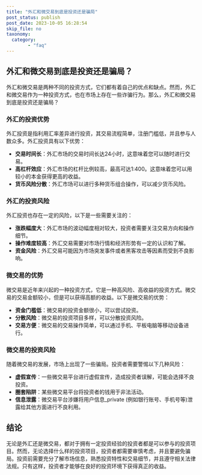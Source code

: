```yaml
---
title: "外汇和微交易到底是投资还是骗局"
post_status: publish
post_date: 2023-10-05 16:28:54
skip_file: no
taxonomy:
  category:
        - "faq"
---
```


## 外汇和微交易到底是投资还是骗局？

外汇和微交易是两种不同的投资方式，它们都有着自己的优点和缺点。然而，外汇和微交易作为一种投资方式，也在市场上存在一些诈骗行为。那么，外汇和微交易到底是投资还是骗局？

### 外汇的投资优势

外汇投资是指利用汇率差异进行投资，其交易流程简单，注册门槛低，并且参与人数众多。外汇投资具有以下优势：

- **交易时间长**：外汇市场的交易时间长达24小时，这意味着您可以随时进行交易。
- **高杠杆效应**：外汇市场的杠杆比例较高，最高可达1:400。这意味着您可以用较小的本金获得更高的收益。
- **货币风险分散**：外汇市场可以进行多种货币组合操作，可以减少货币风险。

### 外汇的投资风险

外汇投资也存在一定的风险，以下是一些需要关注的：

- **涨跌幅度大**：外汇市场的波动幅度相对较大，投资者需要关注交易方向和操作细节。
- **操作难度较高**：外汇交易需要对市场行情和经济形势有一定的认识和了解。
- **资金风险**：外汇交易可能因为市场突发事件或者黑客攻击等因素而受到不良影响。

### 微交易的优势

微交易是近年来兴起的一种投资方式，它是一种高风险、高收益的投资方式。微交易的交易金额较小，但是可以获得高额的收益。以下是微交易的优势：

- **资金门槛低**：微交易的投资金额很小，可以尝试投资。
- **分散风险**：微交易的投资项目多样，可以分散投资风险。
- **交易方便**：微交易的交易操作简单，可以通过手机、平板电脑等移动设备进行。

### 微交易的投资风险

随着微交易的发展，市场上出现了一些骗局。投资者需要警惕以下几种风险：

- **虚假宣传**：一些微交易平台进行虚假宣传，造成投资者误解，可能会选择不良投资。
- **圈套陷阱**：某些微交易平台将投资者的钱用于非法活动。
- **信息泄露**：微交易平台涉嫌将用户信息_private (例如银行账号、手机号等)泄露给其他方面进行不良利用。

## 结论

无论是外汇还是微交易，都对于拥有一定投资经验的投资者都是可以参与的投资项目。然而，无论选择什么样的投资项目，投资者都需要审慎考虑，并且要避免骗局。投资前需要充分了解市场信息，熟悉投资特性和交易细节，并且遵守相关法律法规。只有这样，投资者才能够在良好的投资环境下获得真正的收益。

